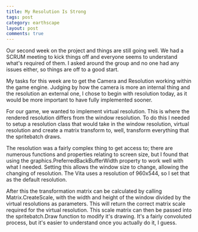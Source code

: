 ```yaml
---
title: My Resolution Is Strong
tags: post
category: earthscape
layout: post
comments: true
---
```


Our second week on the project and things are still going well. We had a SCRUM meeting to kick things off and everyone seems to understand what's required of them. I asked around the group and no one had any issues either, so things are off to a good start.

My tasks for this week are to get the Camera and Resolution working within the game engine. Judging by how the camera is more an internal thing and the resolution an external one, I chose to begin with resolution today, as it would be more important to have fully implemented sooner.

For our game, we wanted to implement virtual resolution. This is where the rendered resolution differs from the window resolution. To do this I needed to setup a resolution class that would take in the window resolution, virtual resolution and create a matrix transform to, well, transform everything that the spritebatch draws.

The resolution was a fairly complex thing to get access to; there are numerous functions and properties relating to screen size, but I found that using the graphics.PreferredBackBufferWidth property to work well with what I needed. Setting this allows the window size to change, allowing the changing of resolution. The Vita uses a resolution of 960x544, so I set that as the default resolution.

After this the transformation matrix can be calculated by calling Matrix.CreateScale, with the width and height of the window divided by the virtual resolutions as parameters. This will return the correct matrix scale required for the virtual resolution. This scale matrix can then be passed into the spritebatch.Draw function to modify it's drawing. It's a fairly convoluted process, but it's easier to understand once you actually do it, I guess.